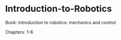 &emsp;
# Introduction-to-Robotics

Book: Introduction to robotics: mechanics and control

Chapters: 1-6




